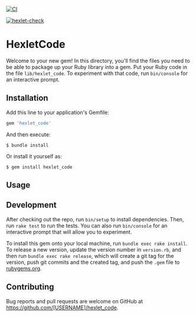 [![CI](https://github.com/trufanovnik/rails-project-lvl1/actions/workflows/main.yml/badge.svg)](https://github.com/trufanovnik/rails-project-lvl1/actions/workflows/main.yml)

[![hexlet-check](https://github.com/trufanovnik/rails-project-lvl1/actions/workflows/hexlet-check.yml/badge.svg)](https://github.com/trufanovnik/rails-project-lvl1/actions/workflows/hexlet-check.yml)

# HexletCode

Welcome to your new gem! In this directory, you'll find the files you need to be able to package up your Ruby library into a gem. Put your Ruby code in the file `lib/hexlet_code`. To experiment with that code, run `bin/console` for an interactive prompt.


## Installation

Add this line to your application's Gemfile:

```ruby
gem 'hexlet_code'
```

And then execute:

    $ bundle install

Or install it yourself as:

    $ gem install hexlet_code

## Usage



## Development

After checking out the repo, run `bin/setup` to install dependencies. Then, run `rake test` to run the tests. You can also run `bin/console` for an interactive prompt that will allow you to experiment.

To install this gem onto your local machine, run `bundle exec rake install`. To release a new version, update the version number in `version.rb`, and then run `bundle exec rake release`, which will create a git tag for the version, push git commits and the created tag, and push the `.gem` file to [rubygems.org](https://rubygems.org).

## Contributing

Bug reports and pull requests are welcome on GitHub at https://github.com/[USERNAME]/hexlet_code.

